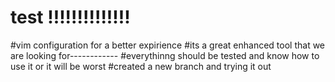 # test !!!!!!!!!!!!!!
#vim configuration for a better expirience
#its a great enhanced tool that we are looking for------------
#everythinng should be tested and know how to use it or it will be worst
#created a new branch and trying it out
